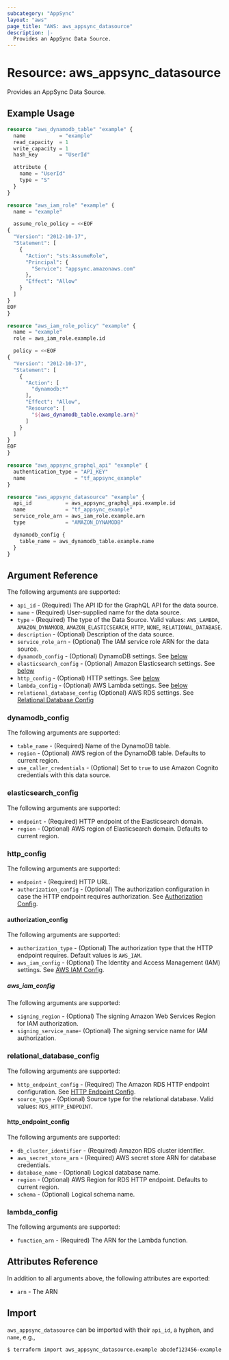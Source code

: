 ```yaml
---
subcategory: "AppSync"
layout: "aws"
page_title: "AWS: aws_appsync_datasource"
description: |-
  Provides an AppSync Data Source.
---
```


# Resource: aws_appsync_datasource

Provides an AppSync Data Source.

## Example Usage

```terraform
resource "aws_dynamodb_table" "example" {
  name           = "example"
  read_capacity  = 1
  write_capacity = 1
  hash_key       = "UserId"

  attribute {
    name = "UserId"
    type = "S"
  }
}

resource "aws_iam_role" "example" {
  name = "example"

  assume_role_policy = <<EOF
{
  "Version": "2012-10-17",
  "Statement": [
    {
      "Action": "sts:AssumeRole",
      "Principal": {
        "Service": "appsync.amazonaws.com"
      },
      "Effect": "Allow"
    }
  ]
}
EOF
}

resource "aws_iam_role_policy" "example" {
  name = "example"
  role = aws_iam_role.example.id

  policy = <<EOF
{
  "Version": "2012-10-17",
  "Statement": [
    {
      "Action": [
        "dynamodb:*"
      ],
      "Effect": "Allow",
      "Resource": [
        "${aws_dynamodb_table.example.arn}"
      ]
    }
  ]
}
EOF
}

resource "aws_appsync_graphql_api" "example" {
  authentication_type = "API_KEY"
  name                = "tf_appsync_example"
}

resource "aws_appsync_datasource" "example" {
  api_id           = aws_appsync_graphql_api.example.id
  name             = "tf_appsync_example"
  service_role_arn = aws_iam_role.example.arn
  type             = "AMAZON_DYNAMODB"

  dynamodb_config {
    table_name = aws_dynamodb_table.example.name
  }
}
```

## Argument Reference

The following arguments are supported:

* `api_id` - (Required) The API ID for the GraphQL API for the data source.
* `name` - (Required) User-supplied name for the data source.
* `type` - (Required) The type of the Data Source. Valid values: `AWS_LAMBDA`, `AMAZON_DYNAMODB`, `AMAZON_ELASTICSEARCH`, `HTTP`, `NONE`, `RELATIONAL_DATABASE`.
* `description` - (Optional) Description of the data source.
* `service_role_arn` - (Optional) The IAM service role ARN for the data source.
* `dynamodb_config` - (Optional) DynamoDB settings. See [below](#dynamodb_config)
* `elasticsearch_config` - (Optional) Amazon Elasticsearch settings. See [below](#elasticsearch_config)
* `http_config` - (Optional) HTTP settings. See [below](#http_config)
* `lambda_config` - (Optional) AWS Lambda settings. See [below](#lambda_config)
* `relational_database_config` (Optional) AWS RDS settings. See [Relational Database Config](#relational_database_config)

### dynamodb_config

The following arguments are supported:

* `table_name` - (Required) Name of the DynamoDB table.
* `region` - (Optional) AWS region of the DynamoDB table. Defaults to current region.
* `use_caller_credentials` - (Optional) Set to `true` to use Amazon Cognito credentials with this data source.

### elasticsearch_config

The following arguments are supported:

* `endpoint` - (Required) HTTP endpoint of the Elasticsearch domain.
* `region` - (Optional) AWS region of Elasticsearch domain. Defaults to current region.

### http_config

The following arguments are supported:

* `endpoint` - (Required) HTTP URL.
* `authorization_config` - (Optional) The authorization configuration in case the HTTP endpoint requires authorization. See [Authorization Config](#authorization_config).

#### authorization_config

The following arguments are supported:

* `authorization_type` - (Optional) The authorization type that the HTTP endpoint requires. Default values is `AWS_IAM`.
* `aws_iam_config` - (Optional) The Identity and Access Management (IAM) settings. See [AWS IAM Config](#aws_iam_config).

##### aws_iam_config

The following arguments are supported:

* `signing_region` - (Optional) The signing Amazon Web Services Region for IAM authorization.
* `signing_service_name`- (Optional) The signing service name for IAM authorization.

### relational_database_config

The following arguments are supported:

* `http_endpoint_config` - (Required) The Amazon RDS HTTP endpoint configuration. See [HTTP Endpoint Config](#http_endpoint_config).
* `source_type` - (Optional) Source type for the relational database. Valid values: `RDS_HTTP_ENDPOINT`.

#### http_endpoint_config

The following arguments are supported:

* `db_cluster_identifier` - (Required) Amazon RDS cluster identifier.
* `aws_secret_store_arn` - (Required) AWS secret store ARN for database credentials.
* `database_name` - (Optional) Logical database name.
* `region` - (Optional) AWS Region for RDS HTTP endpoint. Defaults to current region.
* `schema` - (Optional) Logical schema name.

### lambda_config

The following arguments are supported:

* `function_arn` - (Required) The ARN for the Lambda function.

## Attributes Reference

In addition to all arguments above, the following attributes are exported:

* `arn` - The ARN

## Import

`aws_appsync_datasource` can be imported with their `api_id`, a hyphen, and `name`, e.g.,

```
$ terraform import aws_appsync_datasource.example abcdef123456-example
```
